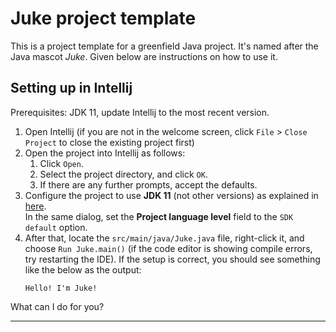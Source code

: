 # Juke project template

This is a project template for a greenfield Java project. It's named after the Java mascot _Juke_. Given below are instructions on how to use it.

## Setting up in Intellij

Prerequisites: JDK 11, update Intellij to the most recent version.

1. Open Intellij (if you are not in the welcome screen, click `File` > `Close Project` to close the existing project first)
1. Open the project into Intellij as follows:
   1. Click `Open`.
   1. Select the project directory, and click `OK`.
   1. If there are any further prompts, accept the defaults.
1. Configure the project to use **JDK 11** (not other versions) as explained in [here](https://www.jetbrains.com/help/idea/sdk.html#set-up-jdk).<br>
   In the same dialog, set the **Project language level** field to the `SDK default` option.
3. After that, locate the `src/main/java/Juke.java` file, right-click it, and choose `Run Juke.main()` (if the code editor is showing compile errors, try restarting the IDE). If the setup is correct, you should see something like the below as the output:
   ```
   Hello! I'm Juke!
What can I do for you?
_______________________________________________________
   ```
